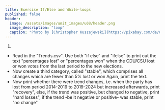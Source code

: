 ```yaml
---
title: Exercise If/Else and While-loops
published: false
header:
  image: /assets/images/unit_images/u08/header.png
  image_description: "loop"
  caption: "Photo by [Christopher Kuszajewski](https://pixabay.com/de/users/kuszapro-369349/?utm_source=link-attribution&amp;utm_medium=referral&amp;utm_campaign=image&amp;utm_content=583537) [from Pixabay](https://pixabay.com/de/?utm_source=link-attribution&amp;utm_medium=referral&amp;utm_campaign=image&amp;utm_content=583537)"
---
```


1.  
- Read in the "Trends.csv". Use both "if else" and "ifelse" to print out the text "percentages lost" or "percentages won" when the CDU/CSU lost or won votes from the last period to the new elections.
- Now create a third category, called "stable", which comprises all changes which are fewer than 5% lost or won Again, print the text.
- Now print whether there were trend changes, i.e. when the party has lost from period 2014-2019 to 2019-2024 but increased afterwards, print "recovery", else, if the trend was positive, but changed to negative, print "hard losses", if the trend -be it negative or positive- was stable, print "no change"